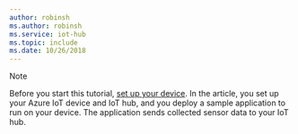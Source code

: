 ```yaml
---
author: robinsh
ms.author: robinsh
ms.service: iot-hub
ms.topic: include
ms.date: 10/26/2018
---
```

> [!NOTE]
> Before you start this tutorial, [set up your device](../articles/iot-hub/iot-hub-raspberry-pi-web-simulator-get-started.md). In the article, you set up your Azure IoT device and IoT hub, and you deploy a sample application to run on your device. The application sends collected sensor data to your IoT hub.
